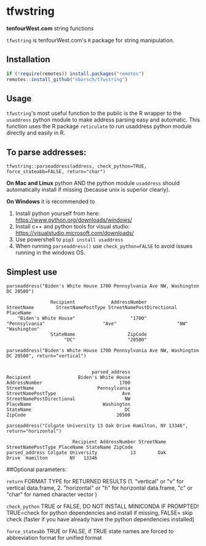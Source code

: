 # tfwstring
**tenfourWest.com** string functions

```tfwstring``` is tenfourWest.com's `R` package for string manipulation. 

## Installation

```r
if (!require(remotes)) install.packages("remotes")
remotes::install_github("nbarsch/tfwstring")
```

## Usage
```tfwstring```'s most useful function to the public is the R wrapper to the ```usaddress``` python module to make address parsing easy and automatic. This function uses the R package ```reticulate``` to run usaddress python module directly and easily in R.


## To parse addresses:
```tfwstring::parseaddress(address, check_python=TRUE, force_stateabb=FALSE, return="char")```

**On Mac and Linux** python AND the python module ``usaddress`` should automatically install if missing (because unix is superior clearly).

**On Windows** it is recommended to 
1. Install python yourself from here: https://www.python.org/downloads/windows/ 
2. Install c++ and python tools for visual studio: https://visualstudio.microsoft.com/downloads/ 
2. Use powershell to ```pip3 install usaddress```
3. When running ```parseaddress()``` use ```check_python=FALSE``` to avoid issues running in the windows OS. 

## Simplest use
```parseaddress("Biden's White House 1700 Pennsylvania Ave NW, Washington DC 20500")```

```
                Recipient             AddressNumber                StreetName        StreetNamePostType StreetNamePostDirectional                 PlaceName 
    "Biden's White House"                    "1700"            "Pennsylvania"                     "Ave"                      "NW"              "Washington" 
                StateName                   ZipCode 
                     "DC"                   "20500" 
```
```parseaddress("Biden's White House 1700 Pennsylvania Ave NW, Washington DC 20500", return="vertical")```

```

                               parsed_address
Recipient                 Biden's White House
AddressNumber                            1700
StreetName                       Pennsylvania
StreetNamePostType                        Ave
StreetNamePostDirectional                  NW
PlaceName                          Washington
StateName                                  DC
ZipCode                                 20500

```
```parseaddress("Colgate University 13 Oak Drive Hamilton, NY 13346", return="horizontal")```

```
                        Recipient AddressNumber StreetName StreetNamePostType PlaceName StateName ZipCode
parsed_address Colgate University            13        Oak              Drive  Hamilton        NY   13346
```                   


##Optional parameters:

```return``` FORMAT TYPE for RETURNED RESULTS (1. "vertical" or "v" for vertical data.frame, 2. "horizontal" or "h" for horizontal data.frame, "c" or "char" for named character vector )

```check_python``` TRUE or FALSE, DO NOT INSTALL MINICONDA IF PROMPTED! TRUE=check for python dependencies and install if missing, FALSE= skip check (faster if you have already have the python dependencies installed)

```force_stateabb``` TRUE or FALSE, if TRUE state names are forced to abbreviation format for unified format

